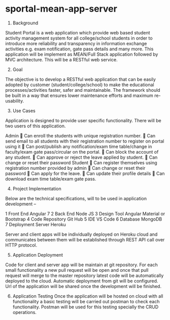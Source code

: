 # sportal-mean-app-server
1. Background

Student Portal is a web application which provide web based student activity management system for all college/school students in order to introduce more reliability and transparency in information exchange activities e.g. exam notification, gate pass details and many more.  This application will be implement as MEAN/Full Stack application followed by MVC architecture. This will be a RESTful web service.

2. Goal

The objective is to develop a RESTful web application that can be easily adopted by customer (student/college/school) to make the educational processes/activities faster, safer and maintainable. 
The framework should be built in a way that ensures lower maintenance efforts and maximum re-usability.

3. Use Cases

Application is designed to provide user specific functionality. There will be two users of this application. 

Admin
	Can enroll the students with unique registration number.
	Can send email to all students with their registration number to register on portal using it
	Can post/publish any notification/exam time table/change in faculty/exam gate pass/circular on the portal.
	Can block the account of any student. 
	Can approve or reject the leave applied by student.
	Can change or reset their password
Student
	Can register themselves using registration number provided by admin
	Can change or reset their password
	Can apply for the leave.
	Can update their profile details
	Can download exam time table/exam gate pass.

4. Project Implementation

Below are the technical specifications, will to be used in application development – 

1	Front End	Angular 7
2	Back End	Node JS
3	Design Tool	Angular Material or Bootstrap
4	Code Repository	Git Hub
5	IDE	VS Code
6	Database	MongoDB
7	Deployment Server	Heroku

Server and client apps will be individually deployed on Heroku cloud and communicates between them will be established through REST API call over HTTP protocol. 
 
5. Application Deployment

Code for client and server app will be maintain at git repository. For each small functionality a new pull request will be open and once that pull request will merge to the master repository latest code will be automatically deployed to the cloud. Automatic deployment from git will be configured. 
Url of the application will be shared once the development will be finished.

6. Application Testing
Once the application will be hosted on cloud with all functionality a basic testing will be carried out postman to check each functionality. Postman will be used for this testing specially the CRUD operations. 
